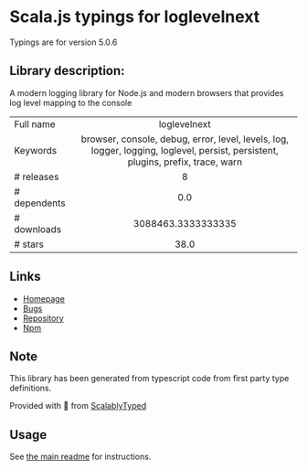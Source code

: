 
# Scala.js typings for loglevelnext

Typings are for version 5.0.6

## Library description:
A modern logging library for Node.js and modern browsers that provides log level mapping to the console

|                    |                 |
| ------------------ | :-------------: |
| Full name          | loglevelnext |
| Keywords           | browser, console, debug, error, level, levels, log, logger, logging, loglevel, persist, persistent, plugins, prefix, trace, warn |
| # releases         | 8 |
| # dependents       | 0.0 |
| # downloads        | 3088463.3333333335 |
| # stars            | 38.0 |

## Links
- [Homepage](https://github.com/shellscape/loglevelnext)
- [Bugs](https://github.com/shellscape/loglevelnext/issues)
- [Repository](https://github.com/shellscape/loglevelnext)
- [Npm](https://www.npmjs.com/package/loglevelnext)
    


## Note
This library has been generated from typescript code from first party type definitions.

Provided with :purple_heart: from [ScalablyTyped](https://github.com/oyvindberg/ScalablyTyped)

## Usage
See [the main readme](../../readme.md) for instructions.


